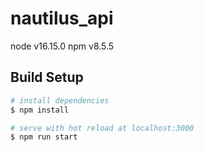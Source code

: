 # nautilus_api

node v16.15.0
npm v8.5.5

## Build Setup

```bash
# install dependencies
$ npm install

# serve with hot reload at localhost:3000
$ npm run start

```
